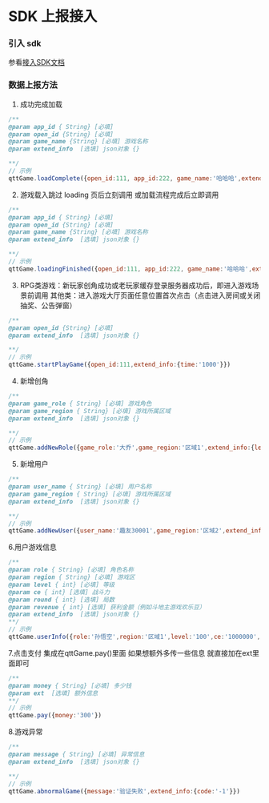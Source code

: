 # SDK 上报接入


### 引入 sdk

参看[接入SDK文档](./接入SDK常见问题整理.md#引入_sdk)

### 数据上报方法

1. 成功完成加载
```javascript
/**
@param app_id { String} [必填]
@param open_id {String} [必填]
@param game_name {String} [必填] 游戏名称
@param extend_info  [选填] json对象 {}

**/
// 示例
qttGame.loadComplete({open_id:111, app_id:222, game_name:'哈哈哈',extend_info:{time:'1000'}})
```

2. 游戏载入跳过 loading 页后立刻调用 或加载流程完成后立即调用
```javascript
/**
@param app_id { String} [必填]
@param open_id {String} [必填]
@param game_name {String} [必填] 游戏名称
@param extend_info  [选填] json对象 {}

**/
// 示例
qttGame.loadingFinished({open_id:111, app_id:222, game_name:'哈哈哈',extend_info:{time:'1000'}})
```

3. RPG类游戏：新玩家创角成功或老玩家缓存登录服务器成功后，即进入游戏场景前调用
 其他类：进入游戏大厅页面任意位置首次点击（点击进入房间或关闭抽奖、公告弹窗）
```javascript
/**
@param open_id {String} [必填]
@param extend_info  [选填] json对象 {}

**/
// 示例
qttGame.startPlayGame({open_id:111,extend_info:{time:'1000'}})
```


4. 新增创角

```javascript
/**
@param game_role { String} [必填] 游戏角色
@param game_region { String} [必填] 游戏所属区域
@param extend_info  [选填] json对象 {}

**/
// 示例
qttGame.addNewRole({game_role:'大乔',game_region:'区域1',extend_info:{level:'10'}})
```

5. 新增用户

```javascript
/**
@param user_name { String} [必填] 用户名称
@param game_region { String} [必填] 游戏所属区域
@param extend_info  [选填] json对象 {}

**/
// 示例
qttGame.addNewUser({user_name:'趣友30001',game_region:'区域2',extend_info:{age:'18'}})
```

6.用户游戏信息

```javascript
/**
@param role { String} [必填] 角色名称
@param region { String} [必填] 游戏区
@param level { int} [必填] 等级
@param ce { int} [选填] 战斗力
@param round { int} [选填] 局数
@param revenue { int} [选填] 获利金额（例如斗地主游戏欢乐豆）
@param extend_info  [选填] json对象 {}
**/
// 示例
qttGame.userInfo({role:'孙悟空',region:'区域1',level:'100',ce:'1000000',round:'1', revenue: '100000',extend_info:{age:'18'}})
```

7.点击支付 集成在qttGame.pay()里面  如果想额外多传一些信息 就直接加在ext里面即可
```javascript
/**
@param money { String} [必填] 多少钱
@param ext  [选填] 额外信息
**/
// 示例
qttGame.pay({money:'300'})

```

8.游戏异常

```javascript
/**
@param message { String} [必填] 异常信息
@param extend_info  [选填] json对象 {}

**/
// 示例
qttGame.abnormalGame({message:'验证失败',extend_info:{code:'-1'}})
```
